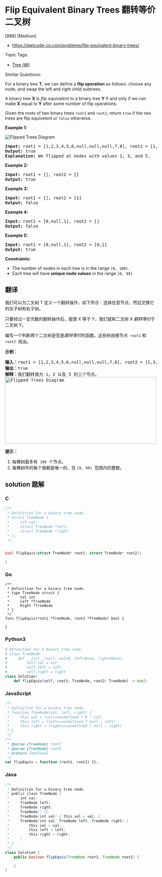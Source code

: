 # Flip Equivalent Binary Trees 翻转等价二叉树

[988] [Medium]

- https://leetcode-cn.com/problems/flip-equivalent-binary-trees/

Topic Tags:

- [Tree (树)](https://leetcode-cn.com/tag/tree/)

Similar Questions:

For a binary tree **T**, we can define a **flip operation** as follows: choose any node, and swap the left and right child subtrees.

A binary tree **X** is _flip equivalent_ to a binary tree **Y** if and only if we can make **X** equal to **Y** after some number of flip operations.

Given the roots of two binary trees `root1` and `root2`, return `true` if the two trees are flip equivelent or `false` otherwise.

**Example 1:**

![Flipped Trees Diagram](https://assets.leetcode.com/uploads/2018/11/29/tree_ex.png)

<pre><strong>Input:</strong> root1 = [1,2,3,4,5,6,null,null,null,7,8], root2 = [1,3,2,null,6,4,5,null,null,null,null,8,7]
<strong>Output:</strong> true
<strong>Explanation: </strong>We flipped at nodes with values 1, 3, and 5.
</pre>

**Example 2:**

<pre><strong>Input:</strong> root1 = [], root2 = []
<strong>Output:</strong> true
</pre>

**Example 3:**

<pre><strong>Input:</strong> root1 = [], root2 = [1]
<strong>Output:</strong> false
</pre>

**Example 4:**

<pre><strong>Input:</strong> root1 = [0,null,1], root2 = []
<strong>Output:</strong> false
</pre>

**Example 5:**

<pre><strong>Input:</strong> root1 = [0,null,1], root2 = [0,1]
<strong>Output:</strong> true
</pre>

**Constraints:**

- The number of nodes in each tree is in the range `[0, 100]`.
- Each tree will have **unique node values** in the range `[0, 99]`.

## 翻译

我们可以为二叉树 T 定义一个翻转操作，如下所示：选择任意节点，然后交换它的左子树和右子树。

只要经过一定次数的翻转操作后，能使 X 等于 Y，我们就称二叉树 X *翻转等价*于二叉树 Y。

编写一个判断两个二叉树是否是*翻转等价*的函数。这些树由根节点  `root1` 和 `root2`  给出。

**示例：**

<pre><strong>输入：</strong>root1 = [1,2,3,4,5,6,null,null,null,7,8], root2 = [1,3,2,null,6,4,5,null,null,null,null,8,7]
<strong>输出：</strong>true
<strong>解释：</strong>我们翻转值为 1，3 以及 5 的三个节点。
<img alt="Flipped Trees Diagram" src="https://assets.leetcode.com/uploads/2018/11/29/tree_ex.png" style="height: 220px; width: 500px;">
</pre>

**提示：**

1.  每棵树最多有  `100`  个节点。
2.  每棵树中的每个值都是唯一的、在 `[0, 99]`  范围内的整数。

## solution 题解

### C

```c
/**
 * Definition for a binary tree node.
 * struct TreeNode {
 *     int val;
 *     struct TreeNode *left;
 *     struct TreeNode *right;
 * };
 */


bool flipEquiv(struct TreeNode* root1, struct TreeNode* root2){

}
```

### Go

```golang
/**
 * Definition for a binary tree node.
 * type TreeNode struct {
 *     Val int
 *     Left *TreeNode
 *     Right *TreeNode
 * }
 */
func flipEquiv(root1 *TreeNode, root2 *TreeNode) bool {

}
```

### Python3

```python
# Definition for a binary tree node.
# class TreeNode:
#     def __init__(self, val=0, left=None, right=None):
#         self.val = val
#         self.left = left
#         self.right = right
class Solution:
    def flipEquiv(self, root1: TreeNode, root2: TreeNode) -> bool:

```

### JavaScript

```javascript
/**
 * Definition for a binary tree node.
 * function TreeNode(val, left, right) {
 *     this.val = (val===undefined ? 0 : val)
 *     this.left = (left===undefined ? null : left)
 *     this.right = (right===undefined ? null : right)
 * }
 */
/**
 * @param {TreeNode} root1
 * @param {TreeNode} root2
 * @return {boolean}
 */
var flipEquiv = function (root1, root2) {};
```

### Java

```java
/**
 * Definition for a binary tree node.
 * public class TreeNode {
 *     int val;
 *     TreeNode left;
 *     TreeNode right;
 *     TreeNode() {}
 *     TreeNode(int val) { this.val = val; }
 *     TreeNode(int val, TreeNode left, TreeNode right) {
 *         this.val = val;
 *         this.left = left;
 *         this.right = right;
 *     }
 * }
 */
class Solution {
    public boolean flipEquiv(TreeNode root1, TreeNode root2) {

    }
}
```
